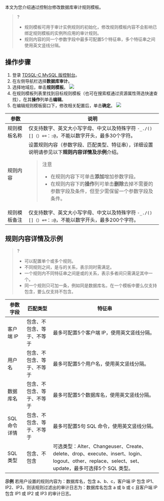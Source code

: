 本文为您介绍通过控制台修改数据库审计规则模板。
>?
>- 规则模板可用于审计实例规则的初始化，修改规则模板内容不会影响已绑定规则模板的实例所应用的审计规则。
>- 规则内容的同一个参数字段中最多可配置5个特征串，多个特征串之间使用英文竖线分隔。

## 操作步骤
1. 登录 [TDSQL-C MySQL 版控制台](https://console.cloud.tencent.com/cynosdb/mysql#/)。
2. 在左侧导航栏选择**数据库审计**。
3. 选择地域后，单击**规则模板**。
![](https://qcloudimg.tencent-cloud.cn/raw/fa46b77b90f87a40a346c2447a5355ef.png)
4. 在规则模板列表里找到目标规则模板（也可在搜索框通过资源属性筛选快速查找），在其**操作**列单击**编辑**。
5. 在编辑规则模板窗口下，修改相关配置后，单击**确定**。
![](https://qcloudimg.tencent-cloud.cn/raw/2342be0bdb927a4c945777455b1ceac7.png)
<table>
<thead><tr><th>参数</th><th>说明</th></tr></thead>
<tbody><tr>
<td>规则模板名称</td>
<td>仅支持数字、英文大小写字母、中文以及特殊字符 <code>-_./()[]（）+=：:@</code>，不能以数字开头，最多30个字符。</td></tr>
<tr>
<td>规则内容</td>
<td>设置规则内容（参数字段、匹配类型、特征串），详细设置说明请参见以下<strong>规则内容详情及示例</strong>介绍。<blockquote class="rno-document-tips rno-document-tips-notice">    <div class="rno-document-tips-body">        <i class="rno-document-tip-icon"></i>        <div class="rno-document-tip-title">注意</div>        <div class="rno-document-tip-desc"><ul><li>在规则内容下可单击<strong>添加</strong>增加参数字段。</li><li>在规则内容下的<strong>操作</strong>列可单击<strong>删除</strong>去掉不需要的参数字段及条件，但至少需保留一个参数字段及条件。</li></ul></div>    </div></blockquote></td></tr>
<tr>
<td>规则模板备注</td>
<td>仅支持数字、英文大小写字母、中文以及特殊字符 <code>-_./()[]（）+=：:@</code>，不能以数字开头，最多200个字符。</td></tr>
</tbody></table>

## 规则内容详情及示例
>?
>- 可以配置单个或多个规则。
>- 不同规则之间，是与的关系，表示同时需满足。
>- 一个规则内不同特征串之间是或的关系，表示多者间只需满足其中一个。
>- 同一个规则只可加一条，例如同是数据库名，在一个模板中要么仅支持包含，要么仅支持不包含。

| 参数字段 | 匹配类型 | 特征串 |
|---------|---------|---------|
| 客户端 IP | 包含、不包含、等于、不等于 | 最多可配置5个客户端 IP，使用英文竖线分隔。 |
| 用户名 | 包含、不包含、等于、不等于 | 最多可配置5个用户名，使用英文竖线分隔。 |
| 数据库名 | 包含、不包含、等于、不等于 | 最多可配置5个数据库名，使用英文竖线分隔。 |
| SQL 命令详情 | 包含、不包含、等于、不等于 | 最多可配置5句 SQL 命令，使用英文竖线分隔。 |
| SQL 类型 | 包含、不包含 | 可选类型：Alter、Changeuser、Create、delete、drop、execute、insert、login、logout、other、replace、select、set、update，最多可选择5个 SQL 类型。 |

**示例**
若用户设置的规则内容为：数据库名，包含 a、b、c，客户端 IP 包含 IP1、IP2、IP3，则该规则过滤出的审计日志为：数据库名包含 a 或 b 或 c 且客户端 IP 包含 IP1 或 IP2 或 IP3 的审计日志。

